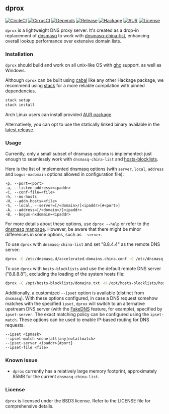 ## dprox

[![CircleCI](https://circleci.com/gh/bjin/dprox.svg?style=shield)](https://circleci.com/gh/bjin/dprox)
[![CirrusCI](https://api.cirrus-ci.com/github/bjin/dprox.svg)](https://cirrus-ci.com/github/bjin/dprox)
[![Depends](https://img.shields.io/hackage-deps/v/dprox.svg)](https://packdeps.haskellers.com/feed?needle=dprox)
[![Release](https://img.shields.io/github/release/bjin/dprox.svg)](https://github.com/bjin/dprox/releases)
[![Hackage](https://img.shields.io/hackage/v/dprox.svg)](https://hackage.haskell.org/package/dprox)
[![AUR](https://img.shields.io/aur/version/dprox.svg)](https://aur.archlinux.org/packages/dprox/)
[![License](https://img.shields.io/github/license/bjin/dprox.svg)](https://github.com/bjin/dprox/blob/master/LICENSE)

`dprox` is a lightweight DNS proxy server. It's created as a drop-in replacement
of [dnsmasq](http://www.thekelleys.org.uk/dnsmasq/doc.html) to work with
[dnsmasq-china-list](https://github.com/felixonmars/dnsmasq-china-list),
enhancing overall lookup performance over extensive domain lists.

### Installation

`dprox` should build and work on all unix-like OS with [ghc](https://www.haskell.org/ghc/) support, as well as Windows.

Although `dprox` can be built using [cabal](https://www.haskell.org/cabal/) like any other Hackage package,
we recommend using [stack](https://docs.haskellstack.org/en/stable/README/#how-to-install) for a more reliable compilation with pinned dependencies.

```sh
stack setup
stack install
```

Arch Linux users can install provided [AUR package](https://aur.archlinux.org/packages/dprox/).

Alternatively, you can opt to use the statically linked binary available in the [latest release](https://github.com/bjin/dprox/releases).

### Usage

Currently, only a small subset of dnsmasq options is implemented: just enough to seamlessly work with `dnsmasq-china-list` and [hosts-blocklists](https://github.com/notracking/hosts-blocklists).

Here is the list of implemented dnsmasq options (with `server`, `local`, `address` and `bogus-nxdomain` options allowed in configuration file):

```
-p, --port=<port>
-a, --listen-address=<ipaddr>
-C, --conf-file=<file>
-h, --no-hosts
-H, --addn-hosts=<file>
-S, --local, --server=[/<domain>/]<ipaddr>[#<port>]
-A, --address=[/<domain>/]<ipaddr>
-B, --bogus-nxdomain=<ipaddr>
```

For more details about these options, use `dprox --help` or refer to the [dnsmasq manpage](http://www.thekelleys.org.uk/dnsmasq/docs/dnsmasq-man.html).
However, be aware that there might be minor differences in some options, such as `--server`.

To use `dprox` with `dnsmasq-china-list` and set "8.8.4.4" as the remote DNS server:

```sh
dprox -C /etc/dnsmasq.d/accelerated-domains.china.conf -C /etc/dnsmasq.d/bogus-nxdomain.china.conf -S 8.8.4.4
```

To use `dprox` with `hosts-blocklists` and use the default remote DNS server ("8.8.8.8"), excluding the loading of the system hosts file:

```sh
dprox -C /opt/hosts-blocklists/domains.txt -H /opt/hosts-blocklists/hostnames.txt -h
```

Additionally, a customized `--ipset` option is available (distinct from `dnsmasq`).
With these options configured, in case a DNS request somehow matches with the specified `ipset`, `dprox` will switch to an alternative upstream
DNS server (with the [FakeDNS](https://www.v2fly.org/config/fakedns.html) feature, for example), specified by `ipset-server`.
The exact matching policy can be configured using the `ipset-match`. These options can be used to enable IP-based routing for DNS requests.

```
--ipset <ipmask>
--ipset-match <none|all|any|notallmatch>
--ipset-server <ipaddr>[#port]
--ipset-file <file>
```

### Known Issue

* `dprox` currently has a relatively large memory footprint, approximately 85MB for the current `dnsmasq-china-list`.

### License

`dprox` is licensed under the BSD3 license. Refer to the LICENSE file for comprehensive details.

